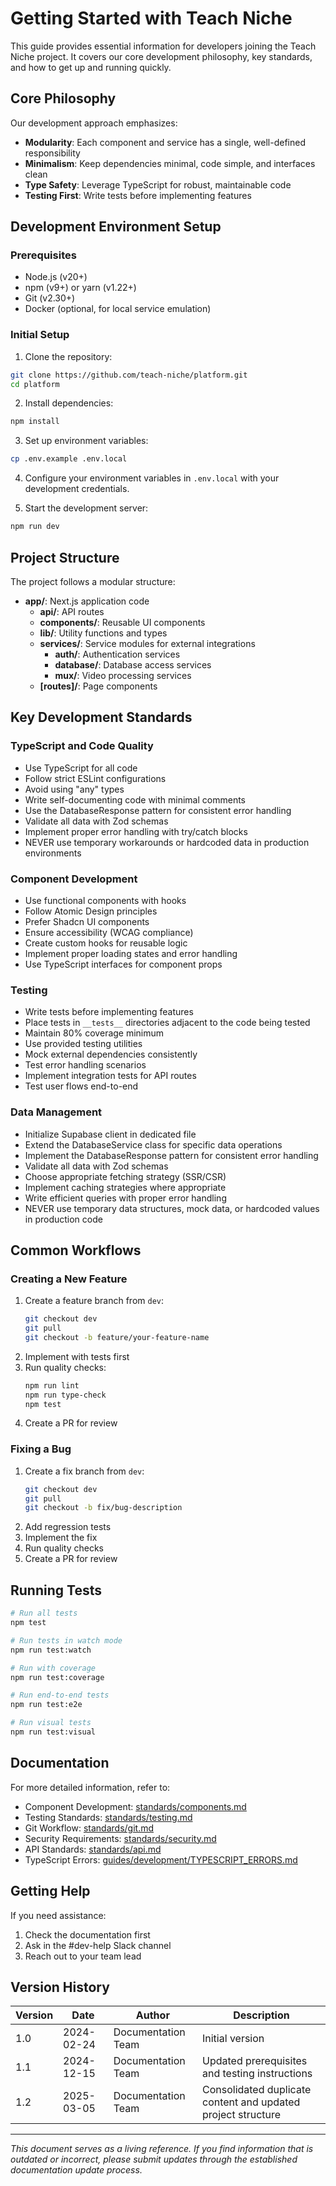 # Getting Started with Teach Niche

This guide provides essential information for developers joining the Teach Niche project. It covers our core development philosophy, key standards, and how to get up and running quickly.

## Core Philosophy

Our development approach emphasizes:
- **Modularity**: Each component and service has a single, well-defined responsibility
- **Minimalism**: Keep dependencies minimal, code simple, and interfaces clean
- **Type Safety**: Leverage TypeScript for robust, maintainable code
- **Testing First**: Write tests before implementing features

## Development Environment Setup

### Prerequisites
- Node.js (v20+)
- npm (v9+) or yarn (v1.22+)
- Git (v2.30+)
- Docker (optional, for local service emulation)

### Initial Setup

1. Clone the repository:
```bash
git clone https://github.com/teach-niche/platform.git
cd platform
```

2. Install dependencies:
```bash
npm install
```

3. Set up environment variables:
```bash
cp .env.example .env.local
```

4. Configure your environment variables in `.env.local` with your development credentials.

5. Start the development server:
```bash
npm run dev
```

## Project Structure

The project follows a modular structure:

- **app/**: Next.js application code
  - **api/**: API routes
  - **components/**: Reusable UI components
  - **lib/**: Utility functions and types
  - **services/**: Service modules for external integrations
    - **auth/**: Authentication services
    - **database/**: Database access services
    - **mux/**: Video processing services
  - **[routes]/**: Page components

## Key Development Standards

### TypeScript and Code Quality
- Use TypeScript for all code
- Follow strict ESLint configurations
- Avoid using "any" types
- Write self-documenting code with minimal comments
- Use the DatabaseResponse<T> pattern for consistent error handling
- Validate all data with Zod schemas
- Implement proper error handling with try/catch blocks
- NEVER use temporary workarounds or hardcoded data in production environments

### Component Development
- Use functional components with hooks
- Follow Atomic Design principles
- Prefer Shadcn UI components
- Ensure accessibility (WCAG compliance)
- Create custom hooks for reusable logic
- Implement proper loading states and error handling
- Use TypeScript interfaces for component props

### Testing
- Write tests before implementing features
- Place tests in `__tests__` directories adjacent to the code being tested
- Maintain 80% coverage minimum
- Use provided testing utilities
- Mock external dependencies consistently
- Test error handling scenarios
- Implement integration tests for API routes
- Test user flows end-to-end

### Data Management
- Initialize Supabase client in dedicated file
- Extend the DatabaseService class for specific data operations
- Implement the DatabaseResponse<T> pattern for consistent error handling
- Validate all data with Zod schemas
- Choose appropriate fetching strategy (SSR/CSR)
- Implement caching strategies where appropriate
- Write efficient queries with proper error handling
- NEVER use temporary data structures, mock data, or hardcoded values in production code

## Common Workflows

### Creating a New Feature
1. Create a feature branch from `dev`:
   ```bash
   git checkout dev
   git pull
   git checkout -b feature/your-feature-name
   ```
2. Implement with tests first
3. Run quality checks:
   ```bash
   npm run lint
   npm run type-check
   npm test
   ```
4. Create a PR for review

### Fixing a Bug
1. Create a fix branch from `dev`:
   ```bash
   git checkout dev
   git pull
   git checkout -b fix/bug-description
   ```
2. Add regression tests
3. Implement the fix
4. Run quality checks
5. Create a PR for review

## Running Tests

```bash
# Run all tests
npm test

# Run tests in watch mode
npm run test:watch

# Run with coverage
npm run test:coverage

# Run end-to-end tests
npm run test:e2e

# Run visual tests
npm run test:visual
```

## Documentation

For more detailed information, refer to:

- Component Development: [standards/components.md](../standards/components.md)
- Testing Standards: [standards/testing.md](../standards/testing.md)
- Git Workflow: [standards/git.md](../standards/git.md)
- Security Requirements: [standards/security.md](../standards/security.md)
- API Standards: [standards/api.md](../standards/api.md)
- TypeScript Errors: [guides/development/TYPESCRIPT_ERRORS.md](../guides/development/TYPESCRIPT_ERRORS.md)

## Getting Help

If you need assistance:
1. Check the documentation first
2. Ask in the #dev-help Slack channel
3. Reach out to your team lead

## Version History

| Version | Date | Author | Description |
|---------|------|--------|-------------|
| 1.0 | 2024-02-24 | Documentation Team | Initial version |
| 1.1 | 2024-12-15 | Documentation Team | Updated prerequisites and testing instructions |
| 1.2 | 2025-03-05 | Documentation Team | Consolidated duplicate content and updated project structure |

---

*This document serves as a living reference. If you find information that is outdated or incorrect, please submit updates through the established documentation update process.*
